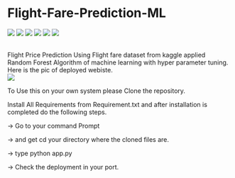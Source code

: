 # Flight-Fare-Prediction-ML
 <img src = 'https://img.shields.io/badge/Type-ML-yellowgreen'></img>
 <img src = 'https://img.shields.io/badge/Language-JavaScript-green'></img>
 <img src = 'https://img.shields.io/badge/Language-Python-green'></img>
 <img src = 'https://img.shields.io/badge/Language-HTML-green'></img>
 <img src = 'https://img.shields.io/badge/Language-CSS-red'></img>
 <img src = 'https://img.shields.io/badge/Type-Webisite-yellowgreen'></img>
 
 <br>
Flight Price Prediction Using Flight fare dataset from kaggle applied Random Forest Algorithm of machine learning with hyper parameter tuning.
 Here is the pic of deployed webiste.
 <br>
<img src = 'https://user-images.githubusercontent.com/74553737/166221598-10b1db12-3922-4dba-bb9c-2976b38807ba.png'></img>

<p>To Use this on your own system please Clone the repository.</p>
<p>Install All Requirements from Requirement.txt and after installation is completed do the following steps.</p>
<p>-> Go to your command Prompt </p>
<p>-> and get cd your directory where the cloned files are.</p>
<p>-> type python app.py</p>
<p>-> Check the deployment in your port.</p>
